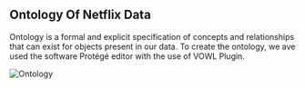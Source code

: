 ## Ontology Of Netflix Data

Ontology is a formal and explicit specification of concepts and relationships that can exist for objects present in our data. To create the ontology, we ave used the software Protégé editor with the use of VOWL Plugin.

![Ontology](https://github.com/mankala29/datasciencechallenge/tree/main/Images/Ontology.jpg)
